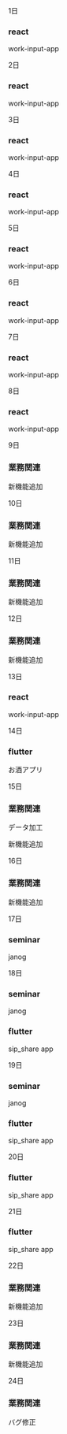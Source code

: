 1日

### react

work-input-app

2日

### react

work-input-app

3日

### react

work-input-app

4日

### react

work-input-app

5日

### react

work-input-app

6日

### react

work-input-app

7日

### react

work-input-app

8日

### react

work-input-app

9日

### 業務関連

新機能追加

10日

### 業務関連

新機能追加

11日

### 業務関連

新機能追加

12日

### 業務関連

新機能追加

13日

### react

work-input-app

14日

### flutter

お酒アプリ

15日

### 業務関連

データ加工

新機能追加

16日

### 業務関連

新機能追加

17日

### seminar

janog

18日

### seminar

janog

### flutter

sip_share app

19日

### seminar

janog

### flutter

sip_share app

20日

### flutter

sip_share app

21日

### flutter

sip_share app

22日

### 業務関連

新機能追加

23日

### 業務関連

新機能追加

24日

### 業務関連

バグ修正